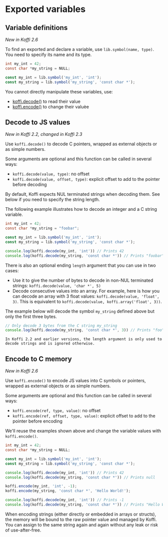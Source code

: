 # Exported variables

## Variable definitions

*New in Koffi 2.6*

To find an exported and  declare a variable, use `lib.symbol(name, type)`. You need to specify its name and its type.

```c
int my_int = 42;
const char *my_string = NULL;
```

```js
const my_int = lib.symbol('my_int', 'int');
const my_string = lib.symbol('my_string', 'const char *');
```

You cannot directly manipulate these variables, use:

- [koffi.decode()](#decode-to-js-values) to read their value
- [koffi.encode()](#encode-to-c-memory) to change their valuèe

## Decode to JS values

*New in Koffi 2.2, changed in Koffi 2.3*

Use `koffi.decode()` to decode C pointers, wrapped as external objects or as simple numbers.

Some arguments are optional and this function can be called in several ways:

- `koffi.decode(value, type)`: no offset
- `koffi.decode(value, offset, type)`: explicit offset to add to the pointer before decoding

By default, Koffi expects NUL terminated strings when decoding them. See below if you need to specify the string length.

The following example illustrates how to decode an integer and a C string variable.

```c
int my_int = 42;
const char *my_string = "foobar";
```

```js
const my_int = lib.symbol('my_int', 'int');
const my_string = lib.symbol('my_string', 'const char *');

console.log(koffi.decode(my_int, 'int')) // Prints 42
console.log(koffi.decode(my_string, 'const char *')) // Prints "foobar"
```

There is also an optional ending `length` argument that you can use in two cases:

- Use it to give the number of bytes to decode in non-NUL terminated strings: `koffi.decode(value, 'char *', 5)`
- Decode consecutive values into an array. For example, here is how you can decode an array with 3 float values: `koffi.decode(value, 'float', 3)`. This is equivalent to `koffi.decode(value, koffi.array('float', 3))`.

The example below will decode the symbol `my_string` defined above but only the first three bytes.

```js
// Only decode 3 bytes from the C string my_string
console.log(koffi.decode(my_string, 'const char *', 3)) // Prints "foo"
```

```{note}
In Koffi 2.2 and earlier versions, the length argument is only used to decode strings and is ignored otherwise.
```

## Encode to C memory

*New in Koffi 2.6*

Use `koffi.encode()` to encode JS values into C symbols or pointers, wrapped as external objects or as simple numbers.

Some arguments are optional and this function can be called in several ways:

- `koffi.encode(ref, type, value)`: no offset
- `koffi.encode(ref, offset, type, value)`: explicit offset to add to the pointer before encoding

We'll reuse the examples shown above and change the variable values with `koffi.encode()`.

```c
int my_int = 42;
const char *my_string = NULL;
```

```js
const my_int = lib.symbol('my_int', 'int');
const my_string = lib.symbol('my_string', 'const char *');

console.log(koffi.decode(my_int, 'int')) // Prints 42
console.log(koffi.decode(my_string, 'const char *')) // Prints null

koffi.encode(my_int, 'int', -1);
koffi.encode(my_string, 'const char *', 'Hello World!');

console.log(koffi.decode(my_int, 'int')) // Prints -1
console.log(koffi.decode(my_string, 'const char *')) // Prints "Hello World!"
```

When encoding strings (either directly or embedded in arrays or structs), the memory will be bound to the raw pointer value and managed by Koffi. You can assign to the same string again and again without any leak or risk of use-after-free.
